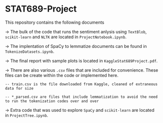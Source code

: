 # STAT689-Project
This repository contains the following documents

-> The bulk of the code that runs the sentiment anlysis using `TextBlob`, `scikit-learn` and `NLTK` are located in `ProjectNotebook.ipynb`.

-> The implentation of SpaCy to lemmatize documents can be found in `TokenizeDatasets.ipynb`.

-> The final report with sample plots is located in `KaggleStat689Project.pdf`.

-> There are also various `.csv` files that are included for convenience.  These files can be create within the code or implemented here.

    -- train.csv is the file downloaded from Kaggle, cleaned of extraneous data for size
  
    -- *_parsed.csv are files that include lemmatization to avoid the need to run the tokenization codes over and over
  
  -> Extra code that was used to explore `SpaCy` and `scikit-learn` are located in `ProjectTree.ipynb`.
